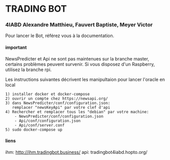 # TRADING BOT
### 4IABD Alexandre Matthieu, Fauvert Baptiste, Meyer Victor

Pour lancer le Bot, référez vous à la documentation.

#### important
NewsPredicter et Api ne sont pas maintenues sur la branche master, certains problèmes
peuvent survenir.
Si vous disposez d'un Raspberry, utilisez la branche rpi.

Les instructions suivantes décrivent les manipultaion pour lancer
l'oracle en local

    1) installer docker et docker-compose
    2) ouvrir un compte chez https://newsapi.org/
    3) dans NewsPredicter/conf/configuration.json:
       remplacer "newsKeyApi" par votre clef d'api
    4) Rechercher et remplacer tous les "debian" par votre machine:
        - NewsPredicter/conf/configuration.json
        - Api/conf/configuration.json
        - Api/conf/server.conf
    5) sudo docker-compose up
    
#### liens

ihm:  http://ihm.tradingbot.business/
api:  tradingbot4iabd.hopto.org/